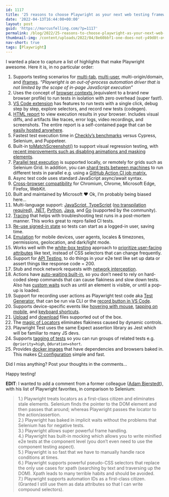 ```yaml
---
id: 1117
title: '25 reasons to choose Playwright as your next web testing framework'
date: '2022-04-13T16:44:00+00:00'
layout: post
guid: 'https://marcusfelling.com/?p=1117'
permalink: /blog/2022/25-reasons-to-choose-playwright-as-your-next-web-testing-framework/
thumbnail-img: /content/uploads/2022/04/8e60bbf1-one-does-not-y49d8t-overlay.png
nav-short: true
tags: [Playwright]
---
```


I wanted a place to capture a list of highlights that make Playwright awesome. Here it is, in no particular order:

1. Supports testing scenarios for [multi-tab](https://playwright.dev/docs/pages#multiple-pages), [multi-user](https://playwright.dev/docs/test-auth#multiple-signed-in-roles), multi-origin/domain, and [iframes](https://playwright.dev/docs/frames). *“Playwright is an out-of-process automation driver that is not limited by the scope of in-page JavaScript execution”*
2. Uses the concept of [browser contexts ](https://playwright.dev/docs/browser-contexts)(equivalent to a brand new browser profile) to run tests in isolation with zero overhead (super fast!).
3. [VS Code extension](https://marketplace.visualstudio.com/items?itemName=ms-playwright.playwright) has features to run tests with a single click, debug step by step, explore selectors, and record new tests (codegen).
4. [HTML report](https://playwright.dev/docs/release-notes#html-report-update) to view execution results in your browser. Includes visual diffs, and artifacts like traces, error logs, video recordings, and screenshots. The entire report is a self-contained page that can be [easily hosted anywhere](https://marcusfelling.com/blog/2021/publishing-playwright-test-results-to-github-pages/).
5. Fastest test execution time in [Checkly’s benchmarks](https://rag0g.medium.com/cypress-vs-selenium-vs-playwright-vs-puppeteer-speed-comparison-73fd057c2ae9) versus Cypress, Selenium, and Puppeteer.
6. Built-in [toMatchScreenshot()](https://playwright.dev/docs/test-snapshots) to support visual regression testing, with [recent improvements such as disabling animations and masking elements](https://github.com/microsoft/playwright/issues?q=+label%3Afeature-visual-regression-testing+).
7. [Parallel test execution](https://playwright.dev/docs/test-parallel) is supported locally, or remotely for grids such as Selenium Grid. In addition, you can [shard tests between machines](https://playwright.dev/docs/test-parallel#shard-tests-between-multiple-machines) to run different tests in parallel e.g. using a [GitHub Action CI job matrix.](https://docs.github.com/en/github-ae@latest/actions/using-jobs/using-a-build-matrix-for-your-jobs)
8. Async test code uses standard JavaScript async/await syntax.
9. [Cross-browser compatibility](https://playwright.dev/docs/browsers) for Chromium, Chrome, Microsoft Edge, Firefox, WebKit.
10. Built and maintained by Microsoft ♥️ Ok, I’m probably being biased here...
11. Multi-language support: [JavaScript, TypeScript](https://playwright.dev/docs/intro) ([no transpilation required](https://playwright.dev/docs/test-typescript)), [.NET](https://playwright.dev/dotnet/docs/intro), [Python](https://playwright.dev/python/docs/intro), [Java](https://playwright.dev/java/docs/intro), and [Go](https://github.com/playwright-community/playwright-go) (supported by the community).
12. [Tracing](https://playwright.dev/docs/trace-viewer) that helps with troubleshooting test runs in a post-mortem manner. This works great to repro failed CI tests.
13. [Re-use signed-in state](https://playwright.dev/docs/auth) so tests can start as a logged-in user, saving time.
14. [Emulation](https://playwright.dev/docs/emulation) for mobile devices, user agents, locales & timezones, permissions, geolocation, and dark/light mode.
15. Works well with the [white-box testing](https://en.wikipedia.org/wiki/White-box_testing) approach to [prioritize user-facing attributes](https://playwright.dev/docs/selectors#best-practices) like text, instead of CSS selectors that can change frequently.
16. Support for [API Testing](https://playwright.dev/docs/test-api-testing), to do things in your e2e test like set up data or assert things like response code = 200.
17. Stub and mock network requests with [network interception](https://playwright.dev/docs/network).
18. Actions have [auto-waiting built-in](https://playwright.dev/docs/actionability), so you don’t need to rely on hard-coded sleep commands that can cause flakiness and slow down tests. Also has [custom waits](https://playwright.dev/docs/navigations#custom-wait) such as until an element is visible, or until a pop-up is loaded.
19. Support for recording user actions as Playwright test code aka [Test Generator](https://playwright.dev/docs/codegen), that can be run via CLI or the [record button in VS Code](https://marketplace.visualstudio.com/items?itemName=ms-playwright.playwright#record-new-tests).
20. Supports device-specific events like [hovering with mouse](https://playwright.dev/docs/api/class-locator#locator-hover), [tapping on mobile](https://playwright.dev/docs/api/class-locator#locator-tap), and [keyboard shortcuts](https://playwright.dev/docs/api/class-locator#locator-press).
21. [Upload](https://playwright.dev/docs/input#upload-files) and [download](https://playwright.dev/docs/downloads) files supported out of the box.
22. The [magic of Locators](https://marcusfelling.com/blog/2022/create-more-reliable-playwright-tests-with-locators/) eliminates flakiness caused by dynamic controls.
23. Playwright Test uses the same Expect assertion library as Jest which will be familiar to many JS devs.
24. Supports [tagging of tests](https://playwright.dev/docs/test-annotations#tag-tests) so you can run groups of related tests e.g. `@priority=high`, `@duration=short`.
25. Provides [docker images](https://playwright.dev/docs/docker) that have dependencies and browsers baked in. This makes [CI configuration](https://playwright.dev/docs/ci) simple and fast.

Did I miss anything? Post your thoughts in the comments…

Happy testing!

**EDIT**: I wanted to add a comment from a former colleague ([Adam Bjerstedt](https://www.linkedin.com/in/adam-bjerstedt-45536835/)), with his list of Playwright favorites, in comparison to Selenium:

> 1.) Playwright treats locators as a first-class citizen and eliminates stale elements. Selenium finds the pointer to the DOM element and then passes that around; whereas Playwright passes the locator to the action/assertion.  
> 2.) Playwright has baked in implicit waits without the problems that Selenium has for negative tests.  
> 3.) Playwright allows super powerful frame handling.  
> 4.) Playwright has built-in mocking which allows you to write minified e2e tests at the component level (you don’t even need to use the component testing aspect).  
> 5.) Playwright is so fast that we have to manually handle race conditions at times.  
> 6.) Playwright supports powerful pseudo-CSS selectors that replace the only use cases for xpath (searching by text and traversing up the DOM). Xpath leads to many terrible habits and should be avoided.  
> 7.) Playwright supports automation IDs as a first-class citizen. (Granted I still use them as data attributes so that I can write compound selectors).